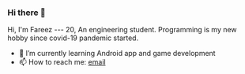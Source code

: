 ### Hi there 👋

Hi, I'm Fareez --- 20, An engineering student. Programming is my new hobby since covid-19 pandemic started.

- 🌱 I’m currently learning Android app and game development
- 📫 How to reach me: [email](foxtrotiqmal3@gmail.com)

<!--
**fareezMaple/fareezMaple** is a ✨ _special_ ✨ repository because its `README.md` (this file) appears on your GitHub profile.

Here are some ideas to get you started:

- 🔭 I’m currently working on ...
- 🌱 I’m currently learning ...
- 👯 I’m looking to collaborate on ...
- 🤔 I’m looking for help with ...
- 💬 Ask me about ...
- 📫 How to reach me: ...
- 😄 Pronouns: ...
- ⚡ Fun fact: ...
-->
